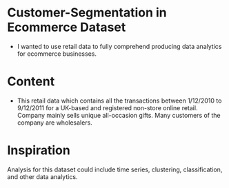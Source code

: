 # Customer-Segmentation in Ecommerce Dataset 
- I wanted to use retail data to fully comprehend producing data analytics for ecommerce businesses.

# Content 
- This retail data which contains all the transactions between 1/12/2010 to 9/12/2011 for a UK-based and registered non-store online retail. Company mainly sells unique all-occasion gifts.  Many customers of the company are wholesalers.

# Inspiration 
Analysis for this dataset could include time series, clustering, classification, and other data analytics. 
